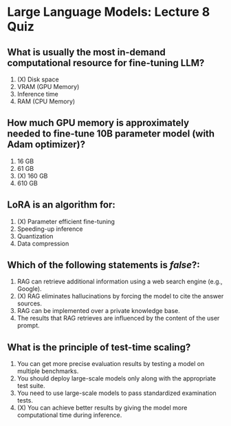 # Large Language Models: Lecture 8 Quiz

## What is usually the most in-demand computational resource for fine-tuning LLM?
1. (X) Disk space
2. VRAM (GPU Memory)
3. Inference time
4. RAM (CPU Memory)

## How much GPU memory is approximately needed to fine-tune 10B parameter model (with Adam optimizer)?
1. 16 GB
2. 61 GB
3. (X) 160 GB
4. 610 GB

## LoRA is an algorithm for:
1. (X) Parameter efficient fine-tuning
2. Speeding-up inference
3. Quantization
4. Data compression

## Which of the following statements is *false*?:
1. RAG can retrieve additional information using a web search engine (e.g., Google).
2. (X) RAG eliminates hallucinations by forcing the model to cite the answer sources.
3. RAG can be implemented over a private knowledge base.
4. The results that RAG retrieves are influenced by the content of the user prompt.

## What is the principle of test-time scaling?
1. You can get more precise evaluation results by testing a model on multiple benchmarks.
2. You should deploy large-scale models only along with the appropriate test suite.
3. You need to use large-scale models to pass standardized examination tests.
4. (X) You can achieve better results by giving the model more computational time during inference.
